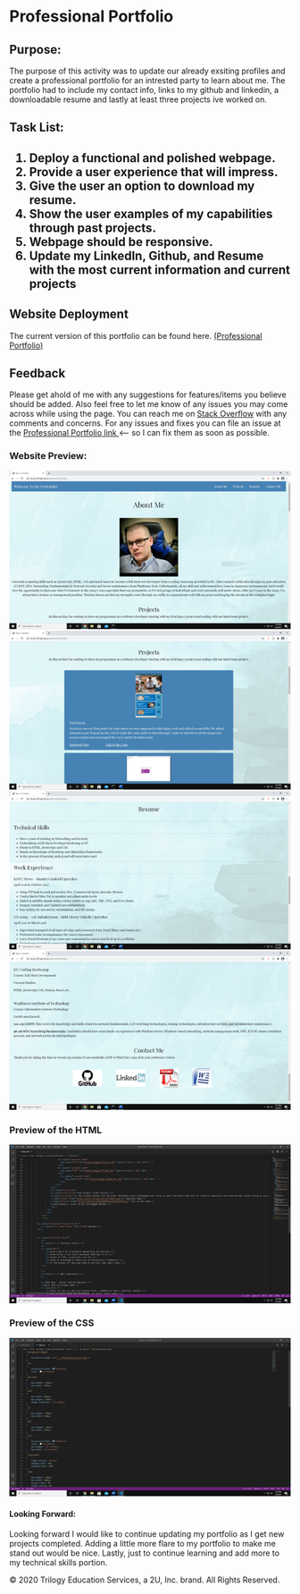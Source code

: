 <head>
   <h1>Professional Portfolio</h1>
</head>

<body>

   <h2>Purpose:</h2>

   <p>The purpose of this activity was to update our already exsiting profiles and create a professional portfolio for an intrested party to learn about me. The portfolio had to include my contact info, links to my github and linkedin, a downloadable resume and lastly at least three projects ive worked on.</p>

   <h2>Task List:<h2>

   <ol>
      <li>Deploy a functional and polished webpage.</li>
      <li>Provide a user experience that will impress.</li>
      <li>Give the user an option to download my resume.</li>
      <li>Show the user examples of my capabilities through past projects.</li>
      <li>Webpage should be responsive.</li>
      <li>Update my LinkedIn, Github, and Resume with the most current information and current projects</li>
   </ol>

   <h2>Website Deployment</h2>

   <p> The current version of this portfolio can be found here. <a href="https://bhamm90.github.io/professionalPortfolio/">(Professional Portfolio)</a>

   <h2>Feedback</h2>

   <p> Please get ahold of me with any suggestions for features/items you believe should be added. Also feel free to let me know of any issues you may come across while using the page. You can reach me on <a href="https://stackoverflow.com/users/14324130/bhamm90">Stack Overflow</a> with any comments and concerns. For any issues and fixes you can file an issue at the <a href="https://github.com/BHamm90/professionalPortfolio/issues">Professional Portfolio link </a> <-- so I can fix them as soon as possible. </p>

   <h3>Website Preview:</h3>

   <img src="Assets/Images/DWabout.png">

   <img src="Assets/Images/DWprojects.png">

   <img src="Assets/Images/DWresume.png">

   <img src="Assets/Images/DWcontacts.png">

   <h3>Preview of the HTML</h3>

   <img src="Assets/Images/DWhtml.png">

   <h3>Preview of the CSS</h3>

   <img src="Assets/Images/DWcss.png">

   <h4>Looking Forward: </h4>

   <p> Looking forward I would like to continue updating my portfolio as I get new projects completed. Adding a little more flare to my portfolio to make me stand out would be nice. Lastly, just to continue learning and add more to my technical skills portion.
</body>

<Footer>
<p> © 2020 Trilogy Education Services, a 2U, Inc. brand. All Rights Reserved. </p>
</Footer>